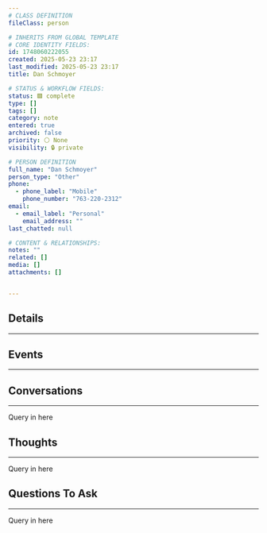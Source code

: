 ```yaml
---
# CLASS DEFINITION
fileClass: person

# INHERITS FROM GLOBAL TEMPLATE
# CORE IDENTITY FIELDS:
id: 1748060222055
created: 2025-05-23 23:17
last_modified: 2025-05-23 23:17
title: Dan Schmoyer

# STATUS & WORKFLOW FIELDS:
status: 🟩 complete
type: []
tags: []
category: note
entered: true
archived: false
priority: ⚪ None
visibility: 🔒 private

# PERSON DEFINITION
full_name: "Dan Schmoyer"
person_type: "Other"
phone:
  - phone_label: "Mobile"
    phone_number: "763-220-2312"
email:
  - email_label: "Personal"
    email_address: ""
last_chatted: null

# CONTENT & RELATIONSHIPS:
notes: ""
related: []
media: []
attachments: []


---
```


## Details
---

## Events
---

## Conversations
---
Query in here


## Thoughts
---
Query in here


## Questions To Ask
---
Query in here
